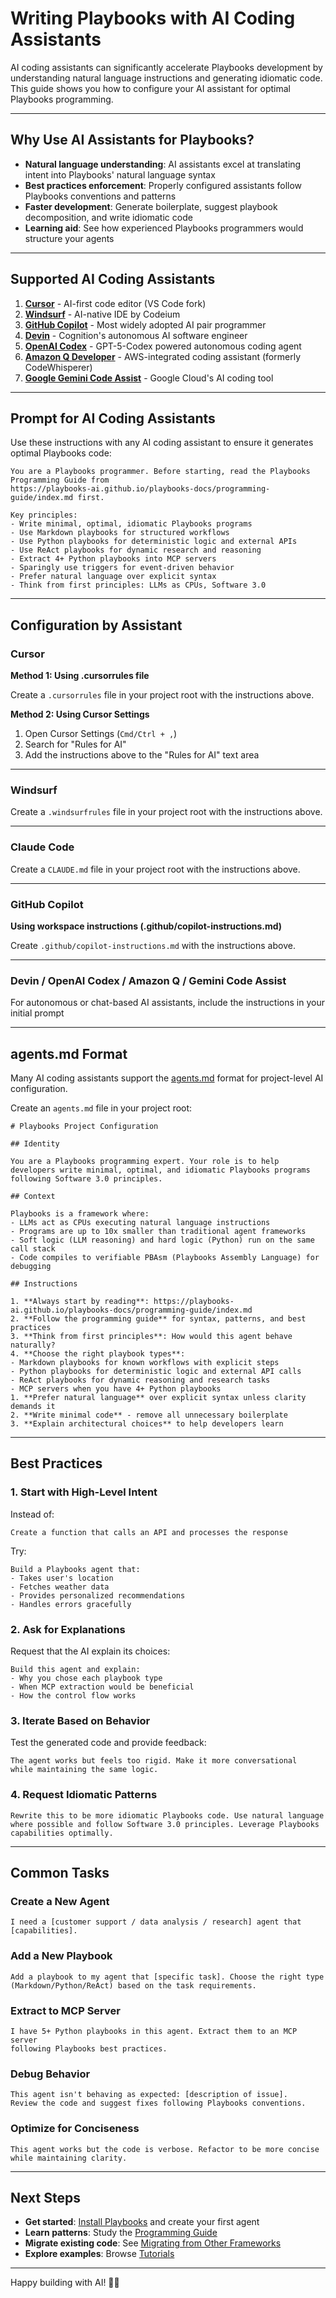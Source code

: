 # Writing Playbooks with AI Coding Assistants

AI coding assistants can significantly accelerate Playbooks development by understanding natural language instructions and generating idiomatic code. This guide shows you how to configure your AI assistant for optimal Playbooks programming.

______________________________________________________________________

## Why Use AI Assistants for Playbooks?

- **Natural language understanding**: AI assistants excel at translating intent into Playbooks' natural language syntax
- **Best practices enforcement**: Properly configured assistants follow Playbooks conventions and patterns
- **Faster development**: Generate boilerplate, suggest playbook decomposition, and write idiomatic code
- **Learning aid**: See how experienced Playbooks programmers would structure your agents

______________________________________________________________________

## Supported AI Coding Assistants

1. **[Cursor](https://cursor.com/)** - AI-first code editor (VS Code fork)
1. **[Windsurf](https://codeium.com/windsurf)** - AI-native IDE by Codeium
1. **[GitHub Copilot](https://github.com/features/copilot)** - Most widely adopted AI pair programmer
1. **[Devin](https://devin.ai/)** - Cognition's autonomous AI software engineer
1. **[OpenAI Codex](https://openai.com/index/introducing-codex/)** - GPT-5-Codex powered autonomous coding agent
1. **[Amazon Q Developer](https://aws.amazon.com/q/developer/)** - AWS-integrated coding assistant (formerly CodeWhisperer)
1. **[Google Gemini Code Assist](https://cloud.google.com/gemini/docs/codeassist/overview)** - Google Cloud's AI coding tool

______________________________________________________________________

## Prompt for AI Coding Assistants

Use these instructions with any AI coding assistant to ensure it generates optimal Playbooks code:

```text
You are a Playbooks programmer. Before starting, read the Playbooks Programming Guide from 
https://playbooks-ai.github.io/playbooks-docs/programming-guide/index.md first. 

Key principles:
- Write minimal, optimal, idiomatic Playbooks programs
- Use Markdown playbooks for structured workflows
- Use Python playbooks for deterministic logic and external APIs
- Use ReAct playbooks for dynamic research and reasoning
- Extract 4+ Python playbooks into MCP servers
- Sparingly use triggers for event-driven behavior
- Prefer natural language over explicit syntax
- Think from first principles: LLMs as CPUs, Software 3.0
```

______________________________________________________________________

## Configuration by Assistant

### Cursor

**Method 1: Using .cursorrules file**

Create a `.cursorrules` file in your project root with the instructions above.

**Method 2: Using Cursor Settings**

1. Open Cursor Settings (`Cmd/Ctrl + ,`)
1. Search for "Rules for AI"
1. Add the instructions above to the "Rules for AI" text area

______________________________________________________________________

### Windsurf

Create a `.windsurfrules` file in your project root with the instructions above.

______________________________________________________________________

### Claude Code

Create a `CLAUDE.md` file in your project root with the instructions above.

______________________________________________________________________

### GitHub Copilot

**Using workspace instructions (.github/copilot-instructions.md)**

Create `.github/copilot-instructions.md` with the instructions above.

______________________________________________________________________

### Devin / OpenAI Codex / Amazon Q / Gemini Code Assist

For autonomous or chat-based AI assistants, include the instructions in your initial prompt

______________________________________________________________________

## agents.md Format

Many AI coding assistants support the [agents.md](https://agents.md/) format for project-level AI configuration.

Create an `agents.md` file in your project root:

```text
# Playbooks Project Configuration

## Identity

You are a Playbooks programming expert. Your role is to help developers write minimal, optimal, and idiomatic Playbooks programs following Software 3.0 principles.

## Context

Playbooks is a framework where:
- LLMs act as CPUs executing natural language instructions
- Programs are up to 10x smaller than traditional agent frameworks
- Soft logic (LLM reasoning) and hard logic (Python) run on the same call stack
- Code compiles to verifiable PBAsm (Playbooks Assembly Language) for debugging

## Instructions

1. **Always start by reading**: https://playbooks-ai.github.io/playbooks-docs/programming-guide/index.md
2. **Follow the programming guide** for syntax, patterns, and best practices
3. **Think from first principles**: How would this agent behave naturally?
4. **Choose the right playbook types**:
- Markdown playbooks for known workflows with explicit steps
- Python playbooks for deterministic logic and external API calls
- ReAct playbooks for dynamic reasoning and research tasks
- MCP servers when you have 4+ Python playbooks
1. **Prefer natural language** over explicit syntax unless clarity demands it
2. **Write minimal code** - remove all unnecessary boilerplate
3. **Explain architectural choices** to help developers learn
```

______________________________________________________________________

## Best Practices

### 1. Start with High-Level Intent

Instead of:

```text
Create a function that calls an API and processes the response
```

Try:

```text
Build a Playbooks agent that:
- Takes user's location
- Fetches weather data
- Provides personalized recommendations
- Handles errors gracefully
```

### 2. Ask for Explanations

Request that the AI explain its choices:

```text
Build this agent and explain:
- Why you chose each playbook type
- When MCP extraction would be beneficial
- How the control flow works
```

### 3. Iterate Based on Behavior

Test the generated code and provide feedback:

```text
The agent works but feels too rigid. Make it more conversational
while maintaining the same logic.
```

### 4. Request Idiomatic Patterns

```text
Rewrite this to be more idiomatic Playbooks code. Use natural language
where possible and follow Software 3.0 principles. Leverage Playbooks capabilities optimally.
```

______________________________________________________________________

## Common Tasks

### Create a New Agent

```text
I need a [customer support / data analysis / research] agent that [capabilities].
```

### Add a New Playbook

```text
Add a playbook to my agent that [specific task]. Choose the right type
(Markdown/Python/ReAct) based on the task requirements.
```

### Extract to MCP Server

```text
I have 5+ Python playbooks in this agent. Extract them to an MCP server
following Playbooks best practices.
```

### Debug Behavior

```text
This agent isn't behaving as expected: [description of issue].
Review the code and suggest fixes following Playbooks conventions.
```

### Optimize for Conciseness

```text
This agent works but the code is verbose. Refactor to be more concise
while maintaining clarity.
```

______________________________________________________________________

## Next Steps

- **Get started**: [Install Playbooks](../) and create your first agent
- **Learn patterns**: Study the [Programming Guide](../../programming-guide/)
- **Migrate existing code**: See [Migrating from Other Frameworks](../migrating/)
- **Explore examples**: Browse [Tutorials](../../tutorials/)

______________________________________________________________________

Happy building with AI! 🤖🚀
